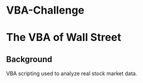 # VBA-Challenge
# The VBA of Wall Street

## Background

VBA scripting used to analyze real stock market data.

